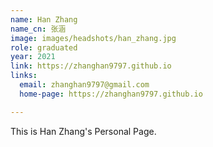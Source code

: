 ```yaml
---
name: Han Zhang
name_cn: 张涵
image: images/headshots/han_zhang.jpg
role: graduated
year: 2021
link: https://zhanghan9797.github.io
links:
  email: zhanghan9797@gmail.com
  home-page: https://zhanghan9797.github.io

---
```


This is Han Zhang's Personal Page.